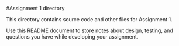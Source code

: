 #Assignment 1 directory

This directory contains source code and other files for Assignment 1.

Use this README document to store notes about design, testing, and
questions you have while developing your assignment.
